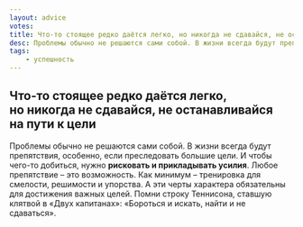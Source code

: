 ```yaml
---
layout: advice
votes:
title: Что-то стоящее редко даётся легко, но никогда не сдавайся, не останавливайся на пути к цели
desc: Проблемы обычно не решаются сами собой. В жизни всегда будут препятствия, особенно, если преследовать большие цели.
tags:
    - успешность
---
```


## Что-то стоящее редко даётся легко, но никогда не сдавайся, не останавливайся на пути к цели

Проблемы обычно не решаются сами собой. В жизни всегда будут препятствия, особенно, если преследовать большие цели. И чтобы чего-то добиться, нужно **рисковать и прикладывать усилия**. Любое препятствие – это возможность. Как минимум – тренировка для смелости, решимости и упорства. А эти черты характера обязательны для достижения важных целей. Помни строку Теннисона, ставшую клятвой в «Двух капитанах»: «Бороться и искать, найти и не сдаваться».
